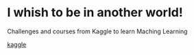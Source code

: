 # I whish to be in another world!

Challenges and courses from Kaggle to learn Maching Learning

[kaggle](https://www.kaggle.com/learn/overview)

